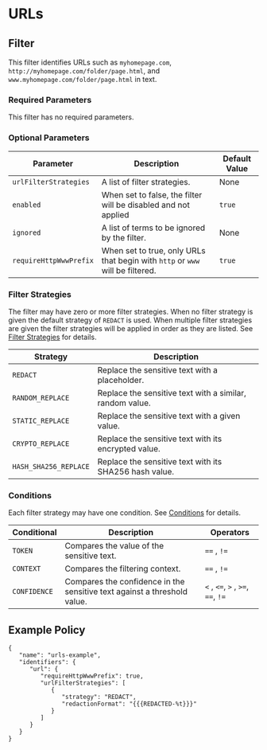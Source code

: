 # URLs

## Filter

This filter identifies URLs such as `myhomepage.com`, `http://myhomepage.com/folder/page.html`, and `www.myhomepage.com/folder/page.html` in text.

### Required Parameters

This filter has no required parameters.

### Optional Parameters

| Parameter              | Description                                                                   | Default Value |
| ---------------------- | ----------------------------------------------------------------------------- | ------------- |
| `urlFilterStrategies`  | A list of filter strategies.                                                  | None          |
| `enabled`              | When set to false, the filter will be disabled and not applied                | `true`        |
| `ignored`              | A list of terms to be ignored by the filter.                                  | None          |
| `requireHttpWwwPrefix` | When set to true, only URLs that begin with `http` or `www` will be filtered. | `true`        |

### Filter Strategies

The filter may have zero or more filter strategies. When no filter strategy is given the default strategy of `REDACT` is used. When multiple filter strategies are given the filter strategies will be applied in order as they are listed. See [Filter Strategies](../../filter_strategies.md) for details.

| Strategy              | Description                                              |
| --------------------- | -------------------------------------------------------- |
| `REDACT`              | Replace the sensitive text with a placeholder.           |
| `RANDOM_REPLACE`      | Replace the sensitive text with a similar, random value. |
| `STATIC_REPLACE`      | Replace the sensitive text with a given value.           |
| `CRYPTO_REPLACE`      | Replace the sensitive text with its encrypted value.     |
| `HASH_SHA256_REPLACE` | Replace the sensitive text with its SHA256 hash value.   |

### Conditions

Each filter strategy may have one condition. See [Conditions](../../filter_strategies.md#filter-strategy-conditions) for details.

| Conditional  | Description                                                              | Operators                          |
| ------------ | ------------------------------------------------------------------------ | ---------------------------------- |
| `TOKEN`      | Compares the value of the sensitive text.                                | `==` , `!=`                        |
| `CONTEXT`    | Compares the filtering context.                                          | `==` , `!=`                        |
| `CONFIDENCE` | Compares the confidence in the sensitive text against a threshold value. | `<` , `<=`, `>` , `>=`, `==`, `!=` |

## Example Policy

```
{
   "name": "urls-example",
   "identifiers": {
      "url": {
         "requireHttpWwwPrefix": true,
         "urlFilterStrategies": [
            {
               "strategy": "REDACT",
               "redactionFormat": "{{{REDACTED-%t}}}"
            }
         ]
      }
   }
}
```
